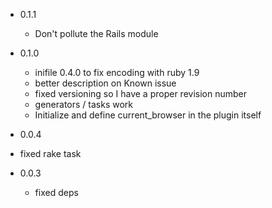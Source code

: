* 0.1.1
  * Don't pollute the Rails module

* 0.1.0
  * inifile 0.4.0 to fix encoding with ruby 1.9
  * better description on Known issue
  * fixed versioning so I have a proper revision number
  * generators / tasks work
  * Initialize and define current_browser in the plugin itself

 * 0.0.4
  * fixed rake task

* 0.0.3
  * fixed deps

